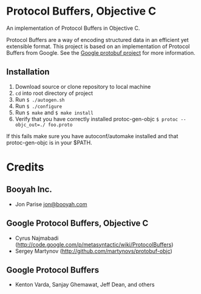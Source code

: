 # Protocol Buffers, Objective C

An implementation of Protocol Buffers in Objective C.

Protocol Buffers are a way of encoding structured data in an efficient yet extensible format.
This project is based on an implementation of Protocol Buffers from Google.  See the
[Google protobuf project][g-protobuf] for more information.

[g-protobuf]: http://code.google.com/p/protobuf/

## Installation

1. Download source or clone repository to local machine
2. `cd` into root directory of project
3. Run `$ ./autogen.sh`
4. Run `$ ./configure`
5. Run `$ make` and `$ make install`
6. Verify that you have correctly installed protoc-gen-objc `$ protoc --objc_out=./ foo.proto`

If this fails make sure you have autoconf/automake installed and that protoc-gen-objc is in your $PATH.


# Credits

Booyah Inc.
-------------------------------------------------------------------------------
- Jon Parise <jon@booyah.com>


Google Protocol Buffers, Objective C
-------------------------------------------------------------------------------
- Cyrus Najmabadi  (http://code.google.com/p/metasyntactic/wiki/ProtocolBuffers)
- Sergey Martynov  (http://github.com/martynovs/protobuf-objc)


Google Protocol Buffers
-------------------------------------------------------------------------------
- Kenton Varda, Sanjay Ghemawat, Jeff Dean, and others